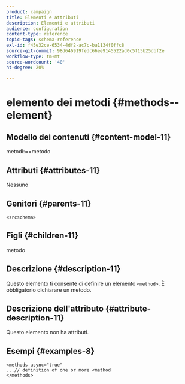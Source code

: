 ```yaml
---
product: campaign
title: Elementi e attributi
description: Elementi e attributi
audience: configuration
content-type: reference
topic-tags: schema-reference
exl-id: f45e32ce-6534-4df2-ac7c-ba1134f0ffc8
source-git-commit: 98d646919fedc66ee9145522ad0c5f15b25dbf2e
workflow-type: tm+mt
source-wordcount: '40'
ht-degree: 20%

---
```


# elemento dei metodi {#methods--element}

## Modello dei contenuti {#content-model-11}

metodi:==metodo

## Attributi {#attributes-11}

Nessuno

## Genitori {#parents-11}

`<srcschema>`

## Figli {#children-11}

metodo

## Descrizione {#description-11}

Questo elemento ti consente di definire un elemento `<method>`. È obbligatorio dichiarare un metodo.

## Descrizione dell&#39;attributo {#attribute-description-11}

Questo elemento non ha attributi.

## Esempi {#examples-8}

```
<methods async="true"
...// definition of one or more <method
</methods>
```
